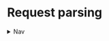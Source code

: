 # Request parsing

<details><summary>Nav</summary>

- [Home](..)
- [Docs](./README.md)
  - [Getting started](./getting-started.md)
  - [Routers](./routers.md)
  - [Endpoints](./endpoints.md)
  - 📍 [Request parsing](./request-parsing.md)
  - [Response resolution](./response-resolution.md)
  - [Context](./context.md)
  - [Error handling](./error-handling.md)
  - [Client fetch](./client-fetch.md)
  - [Assets](./assets.md)
  - [Bundles](./bundles.md)
  - [Web sockets](./web-sockets.md)
  - [API](./api.md)
- [Examples](../examples/README.md)
  - [Blog](../examples/blog): Markdown blogging
  - [Chat](../examples/chat): Ephemeral chat rooms
  - [Shortcuts](../examples/shortcuts): URL Shortening

</details>